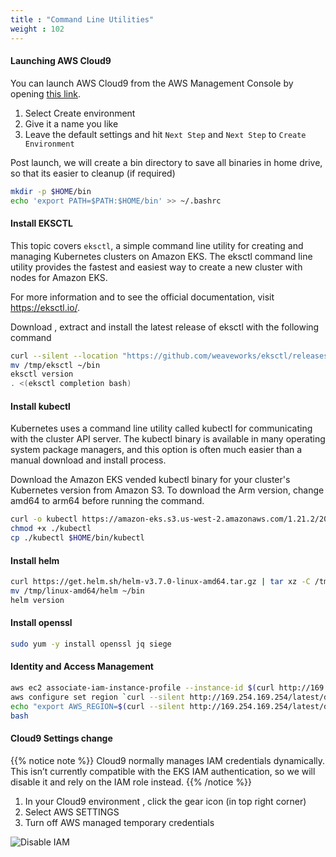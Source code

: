 ```yaml
---
title : "Command Line Utilities"
weight : 102
---
```


#### Launching AWS Cloud9

You can launch AWS Cloud9 from the AWS Management Console by opening [this link](https://us-east-2.console.aws.amazon.com/cloud9/home?region=us-east-2). 

1. Select Create environment
2. Give it a name you like
3. Leave the default settings and hit `Next Step` and `Next Step` to `Create Environment`

Post launch, we will create a bin directory to save all binaries in home drive, so that its easier to cleanup (if required)

```bash
mkdir -p $HOME/bin
echo 'export PATH=$PATH:$HOME/bin' >> ~/.bashrc
```

#### Install EKSCTL

This topic covers `eksctl`, a simple command line utility for creating and managing Kubernetes clusters on Amazon EKS. The eksctl command line utility provides the fastest and easiest way to create a new cluster with nodes for Amazon EKS.

For more information and to see the official documentation, visit https://eksctl.io/.

Download , extract and install the latest release of eksctl with the following command

```bash
curl --silent --location "https://github.com/weaveworks/eksctl/releases/latest/download/eksctl_$(uname -s)_amd64.tar.gz" | tar xz -C /tmp
mv /tmp/eksctl ~/bin
eksctl version
. <(eksctl completion bash)
```

#### Install kubectl

Kubernetes uses a command line utility called kubectl for communicating with the cluster API server. The kubectl binary is available in many operating system package managers, and this option is often much easier than a manual download and install process.

Download the Amazon EKS vended kubectl binary for your cluster's Kubernetes version from Amazon S3. To download the Arm version, change amd64 to arm64 before running the command.


```bash
curl -o kubectl https://amazon-eks.s3.us-west-2.amazonaws.com/1.21.2/2021-07-05/bin/linux/amd64/kubectl
chmod +x ./kubectl
cp ./kubectl $HOME/bin/kubectl
```

#### Install helm

```bash
curl https://get.helm.sh/helm-v3.7.0-linux-amd64.tar.gz | tar xz -C /tmp
mv /tmp/linux-amd64/helm ~/bin
helm version
```

#### Install openssl

```bash
sudo yum -y install openssl jq siege
```

#### Identity and Access Management

```bash
aws ec2 associate-iam-instance-profile --instance-id $(curl http://169.254.169.254/latest/meta-data/instance-id) --iam-instance-profile Name=TeamRoleInstanceProfile
aws configure set region `curl --silent http://169.254.169.254/latest/dynamic/instance-identity/document | jq -r .region`
echo "export AWS_REGION=$(curl --silent http://169.254.169.254/latest/dynamic/instance-identity/document | jq -r .region)" >> ~/.bashrc
bash
```

#### Cloud9 Settings change

{{% notice note %}}
Cloud9 normally manages IAM credentials dynamically. This isn’t currently compatible with the EKS IAM authentication, so we will disable it and rely on the IAM role instead.
{{% /notice %}}

1. In your Cloud9 environment , click the gear icon (in top right corner)
2. Select AWS SETTINGS
3. Turn off AWS managed temporary credentials


![Disable IAM](/images/setup/c9disableiam.png)